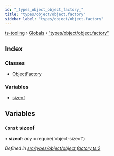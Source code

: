 ```yaml
---
id: "_types_object_object_factory_"
title: "types/object/object.factory"
sidebar_label: "types/object/object.factory"
---
```


[ts-tooling](../index.md) › [Globals](../globals.md) › ["types/object/object.factory"](_types_object_object_factory_.md)

## Index

### Classes

* [ObjectFactory](../classes/_types_object_object_factory_.objectfactory.md)

### Variables

* [sizeof](_types_object_object_factory_.md#const-sizeof)

## Variables

### `Const` sizeof

• **sizeof**: *any* = require('object-sizeof')

*Defined in [src/types/object/object.factory.ts:2](https://github.com/nodejayes/ts-tooling/blob/ad92cc8/src/types/object/object.factory.ts#L2)*
